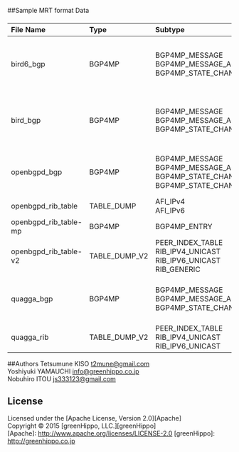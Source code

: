 ##Sample MRT format Data
####
|File Name|Type|Subtype|Description|
|:--|:--|:--|:--|
|bird6_bgp|BGP4MP|BGP4MP_MESSAGE<br>BGP4MP_MESSAGE_AS4<br>BGP4MP_STATE_CHANGE_AS4|IPv6 Peer<br>IPv6 Prefix<br>All BGP Message Types<br>ADD-PATH Capability|
|bird_bgp|BGP4MP|BGP4MP_MESSAGE<br>BGP4MP_MESSAGE_AS4<br>BGP4MP_STATE_CHANGE_AS4|IPv4 Peer<br>IPv4 Prefix<br>All BGP Message Types<br>ADD-PATH Capability|
|openbgpd_bgp|BGP4MP|BGP4MP_MESSAGE<br>BGP4MP_MESSAGE_AS4<br>BGP4MP_STATE_CHANGE<br>BGP4MP_STATE_CHANGE_AS4|IPv4/IPv6 Peer<br>IPv4/IPv6/VPNv4 Prefix<br>All BGP Message Types|
|openbgpd_rib_table|TABLE_DUMP|AFI_IPv4<br>AFI_IPv6|IPv4/IPv6 Peer<br>IPv4/IPv6 Prefix|
|openbgpd_rib_table-mp|BGP4MP|BGP4MP_ENTRY|Unsupported Subtype|
|openbgpd_rib_table-v2|TABLE_DUMP_V2|PEER_INDEX_TABLE<br>RIB_IPV4_UNICAST<br>RIB_IPV6_UNICAST<br>RIB_GENERIC|IPv4/IPv6 Peer<br>IPv4/IPv6/VPNv4 Prefix|
|quagga_bgp|BGP4MP|BGP4MP_MESSAGE<br>BGP4MP_MESSAGE_AS4<br>BGP4MP_STATE_CHANGE_AS4|IPv4/IPv6 Peer<br>IPv4/IPv6/VPNv4 Prefix<br>All BGP Message Types|
|quagga_rib|TABLE_DUMP_V2|PEER_INDEX_TABLE<br>RIB_IPV4_UNICAST<br>RIB_IPV6_UNICAST|IPv4/IPv6 Peer<br>IPv4/IPv6 Prefix| 


##Authors
Tetsumune KISO <t2mune@gmail.com>  
Yoshiyuki YAMAUCHI <info@greenhippo.co.jp>  
Nobuhiro ITOU <js333123@gmail.com>  

License
----------
Licensed under the [Apache License, Version 2.0][Apache]  
Copyright &copy; 2015 [greenHippo, LLC.][greenHippo]  
[Apache]: http://www.apache.org/licenses/LICENSE-2.0
[greenHippo]: http://greenhippo.co.jp
